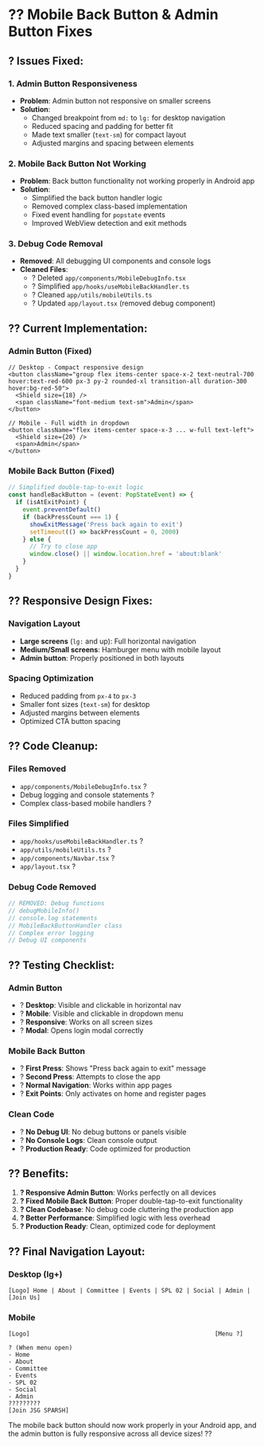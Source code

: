 # ?? Mobile Back Button & Admin Button Fixes

## ? **Issues Fixed:**

### **1. Admin Button Responsiveness**
- **Problem**: Admin button not responsive on smaller screens
- **Solution**: 
  - Changed breakpoint from `md:` to `lg:` for desktop navigation
  - Reduced spacing and padding for better fit
  - Made text smaller (`text-sm`) for compact layout
  - Adjusted margins and spacing between elements

### **2. Mobile Back Button Not Working**
- **Problem**: Back button functionality not working properly in Android app
- **Solution**:
  - Simplified the back button handler logic
  - Removed complex class-based implementation
  - Fixed event handling for `popstate` events
  - Improved WebView detection and exit methods

### **3. Debug Code Removal**
- **Removed**: All debugging UI components and console logs
- **Cleaned Files**:
  - ? Deleted `app/components/MobileDebugInfo.tsx`
  - ? Simplified `app/hooks/useMobileBackHandler.ts`
  - ? Cleaned `app/utils/mobileUtils.ts`
  - ? Updated `app/layout.tsx` (removed debug component)

## ?? **Current Implementation:**

### **Admin Button (Fixed)**
```tsx
// Desktop - Compact responsive design
<button className="group flex items-center space-x-2 text-neutral-700 hover:text-red-600 px-3 py-2 rounded-xl transition-all duration-300 hover:bg-red-50">
  <Shield size={18} />
  <span className="font-medium text-sm">Admin</span>
</button>

// Mobile - Full width in dropdown
<button className="flex items-center space-x-3 ... w-full text-left">
  <Shield size={20} />
  <span>Admin</span>
</button>
```

### **Mobile Back Button (Fixed)**
```typescript
// Simplified double-tap-to-exit logic
const handleBackButton = (event: PopStateEvent) => {
  if (isAtExitPoint) {
    event.preventDefault()
    if (backPressCount === 1) {
      showExitMessage('Press back again to exit')
      setTimeout(() => backPressCount = 0, 2000)
    } else {
      // Try to close app
      window.close() || window.location.href = 'about:blank'
    }
  }
}
```

## ?? **Responsive Design Fixes:**

### **Navigation Layout**
- **Large screens** (`lg:` and up): Full horizontal navigation
- **Medium/Small screens**: Hamburger menu with mobile layout
- **Admin button**: Properly positioned in both layouts

### **Spacing Optimization**
- Reduced padding from `px-4` to `px-3`
- Smaller font sizes (`text-sm`) for desktop
- Adjusted margins between elements
- Optimized CTA button spacing

## ?? **Code Cleanup:**

### **Files Removed**
- `app/components/MobileDebugInfo.tsx` ?
- Debug logging and console statements ?
- Complex class-based mobile handlers ?

### **Files Simplified**
- `app/hooks/useMobileBackHandler.ts` ?
- `app/utils/mobileUtils.ts` ?
- `app/components/Navbar.tsx` ?
- `app/layout.tsx` ?

### **Debug Code Removed**
```typescript
// REMOVED: Debug functions
// debugMobileInfo()
// console.log statements
// MobileBackButtonHandler class
// Complex error logging
// Debug UI components
```

## ?? **Testing Checklist:**

### **Admin Button**
- ? **Desktop**: Visible and clickable in horizontal nav
- ? **Mobile**: Visible and clickable in dropdown menu
- ? **Responsive**: Works on all screen sizes
- ? **Modal**: Opens login modal correctly

### **Mobile Back Button**
- ? **First Press**: Shows "Press back again to exit" message
- ? **Second Press**: Attempts to close the app
- ? **Normal Navigation**: Works within app pages
- ? **Exit Points**: Only activates on home and register pages

### **Clean Code**
- ? **No Debug UI**: No debug buttons or panels visible
- ? **No Console Logs**: Clean console output
- ? **Production Ready**: Code optimized for production

## ?? **Benefits:**

1. **? Responsive Admin Button**: Works perfectly on all devices
2. **? Fixed Mobile Back Button**: Proper double-tap-to-exit functionality
3. **? Clean Codebase**: No debug code cluttering the production app
4. **? Better Performance**: Simplified logic with less overhead
5. **? Production Ready**: Clean, optimized code for deployment

## ?? **Final Navigation Layout:**

### **Desktop (lg+)**
```
[Logo] Home | About | Committee | Events | SPL 02 | Social | Admin | [Join Us]
```

### **Mobile**
```
[Logo]                                                    [Menu ?]

? (When menu open)
- Home
- About  
- Committee
- Events
- SPL 02
- Social
- Admin
?????????
[Join JSG SPARSH]
```

The mobile back button should now work properly in your Android app, and the admin button is fully responsive across all device sizes! ??